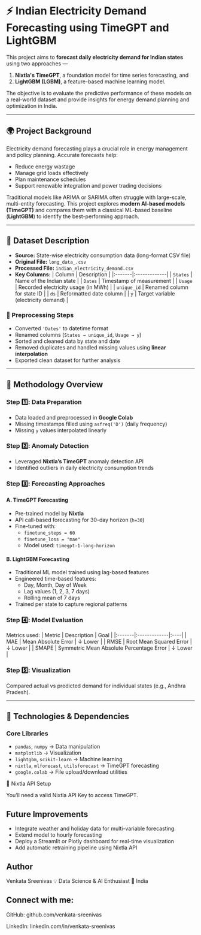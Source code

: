 # ⚡ Indian Electricity Demand Forecasting using TimeGPT and LightGBM

This project aims to **forecast daily electricity demand for Indian states** using two approaches —  
1. **Nixtla's TimeGPT**, a foundation model for time series forecasting, and  
2. **LightGBM (LGBM)**, a feature-based machine learning model.  

The objective is to evaluate the predictive performance of these models on a real-world dataset and provide insights for energy demand planning and optimization in India.

---

## 🌍 Project Background

Electricity demand forecasting plays a crucial role in energy management and policy planning. Accurate forecasts help:
- Reduce energy wastage
- Manage grid loads effectively
- Plan maintenance schedules
- Support renewable integration and power trading decisions

Traditional models like ARIMA or SARIMA often struggle with large-scale, multi-entity forecasting. This project explores **modern AI-based models (TimeGPT)** and compares them with a classical ML-based baseline (**LightGBM**) to identify the best-performing approach.

---

## 🧾 Dataset Description

- **Source:** State-wise electricity consumption data (long-format CSV file)  
- **Original File:** `long_data_.csv`  
- **Processed File:** `indian_electricity_demand.csv`  
- **Key Columns:**
  | Column | Description |
  |:-------|:-------------|
  | `States` | Name of the Indian state |
  | `Dates` | Timestamp of measurement |
  | `Usage` | Recorded electricity usage (in MWh) |
  | `unique_id` | Renamed column for state ID |
  | `ds` | Reformatted date column |
  | `y` | Target variable (electricity demand) |

### 🧹 Preprocessing Steps
- Converted `'Dates'` to datetime format  
- Renamed columns (`States → unique_id`, `Usage → y`)  
- Sorted and cleaned data by state and date  
- Removed duplicates and handled missing values using **linear interpolation**  
- Exported clean dataset for further analysis  

---

## 🧠 Methodology Overview

### Step 1️⃣: Data Preparation
- Data loaded and preprocessed in **Google Colab**
- Missing timestamps filled using `asfreq('D')` (daily frequency)
- Missing `y` values interpolated linearly

### Step 2️⃣: Anomaly Detection
- Leveraged **Nixtla’s TimeGPT** anomaly detection API
- Identified outliers in daily electricity consumption trends

### Step 3️⃣: Forecasting Approaches
#### **A. TimeGPT Forecasting**
- Pre-trained model by **Nixtla**
- API call-based forecasting for 30-day horizon (`h=30`)
- Fine-tuned with:
  - `finetune_steps = 60`
  - `finetune_loss = "mae"`
  - Model used: `timegpt-1-long-horizon`

#### **B. LightGBM Forecasting**
- Traditional ML model trained using lag-based features
- Engineered time-based features:
  - Day, Month, Day of Week
  - Lag values (1, 2, 3, 7 days)
  - Rolling mean of 7 days
- Trained per state to capture regional patterns

### Step 4️⃣: Model Evaluation
Metrics used:
| Metric | Description | Goal |
|:-------|:-------------|:----|
| MAE | Mean Absolute Error | ↓ Lower |
| RMSE | Root Mean Squared Error | ↓ Lower |
| SMAPE | Symmetric Mean Absolute Percentage Error | ↓ Lower |

### Step 5️⃣: Visualization
Compared actual vs predicted demand for individual states (e.g., Andhra Pradesh).

---

## 🔧 Technologies & Dependencies

### Core Libraries
- `pandas`, `numpy` → Data manipulation  
- `matplotlib` → Visualization  
- `lightgbm`, `scikit-learn` → Machine learning  
- `nixtla`, `mlforecast`, `utilsforecast` → TimeGPT forecasting  
- `google.colab` → File upload/download utilities

🔑 Nixtla API Setup

You’ll need a valid Nixtla API Key to access TimeGPT.

## Future Improvements
- Integrate weather and holiday data for multi-variable forecasting.
- Extend model to hourly forecasting
- Deploy a Streamlit or Plotly dashboard for real-time visualization
- Add automatic retraining pipeline using Nixtla API

## Author

Venkata Sreenivas
💡 Data Science & AI Enthusiast
📍 India

## Connect with me:

GitHub: github.com/venkata-sreenivas

LinkedIn: linkedin.com/in/venkata-sreenivas
